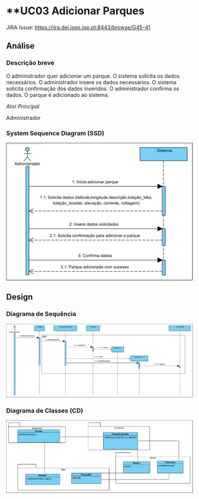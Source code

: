 # **UC03 Adicionar Parques

JIRA Issue: https://jira.dei.isep.ipp.pt:8443/browse/G45-41

## Análise

### Descrição breve

O administrador quer adicionar um parque. O sistema solicita os dados necessários.
O administrador insere os dados necessários. O sistema solicita confirmação dos dados inseridos.
O administrador confirma os dados. O parque é adicionado ao sistema.

*Ator Principal*

Administrador

### System Sequence Diagram (SSD)

![UC03_SSD.png](UC03_SSD.png)

## Design

### Diagrama de Sequência

![UC03_SD.png](UC03_SD.png)

### Diagrama de Classes (CD)

![UC03_CD.png](UC03_CD.png)
